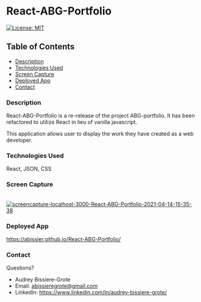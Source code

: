 # React-ABG-Portfolio
[![License: MIT](https://img.shields.io/badge/License-MIT-yellow.svg)](https://opensource.org/licenses/MIT)

## Table of Contents
* [Description](#description)
* [Technologies Used](#technologies-used)
* [Screen Capture](#Screen-Capture)
* [Deployed App](#deployed-app)
* [Contact](#contact)


### Description 

React-ABG-Portfolio is a re-release of the project ABG-portfolio. It has been refactored to utilize React in lieu of vanilla javascript. 

This application allows user to display the work they have created as a web developer. 

### Technologies Used
React, JSON, CSS

### Screen Capture
<br>
<a href="https://ibb.co/smvp438"><img src="https://i.ibb.co/j6v9Y4n/screencapture-localhost-3000-React-ABG-Portfolio-2021-04-14-15-35-38.png" alt="screencapture-localhost-3000-React-ABG-Portfolio-2021-04-14-15-35-38" border="0"></a>

### Deployed App
https://abissier.github.io/React-ABG-Portfolio/

### Contact 
Questions? 

* Audrey Bissiere-Grote
* Email: abissieregrote@gmail.com
* LinkedIn: https://www.linkedin.com/in/audrey-bissiere-grote/

